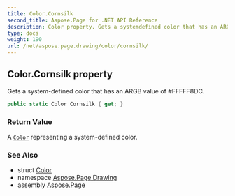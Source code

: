 ```yaml
---
title: Color.Cornsilk
second_title: Aspose.Page for .NET API Reference
description: Color property. Gets a systemdefined color that has an ARGB value of FFFFF8DC
type: docs
weight: 190
url: /net/aspose.page.drawing/color/cornsilk/
---
```

## Color.Cornsilk property

Gets a system-defined color that has an ARGB value of #FFFFF8DC.

```csharp
public static Color Cornsilk { get; }
```

### Return Value

A [`Color`](../) representing a system-defined color.

### See Also

* struct [Color](../)
* namespace [Aspose.Page.Drawing](../../color/)
* assembly [Aspose.Page](../../../)


